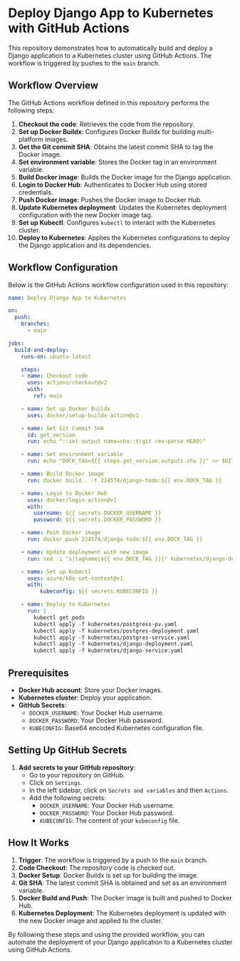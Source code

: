 # Deploy Django App to Kubernetes with GitHub Actions

This repository demonstrates how to automatically build and deploy a Django application to a Kubernetes cluster using GitHub Actions. The workflow is triggered by pushes to the `main` branch.

## Workflow Overview

The GitHub Actions workflow defined in this repository performs the following steps:

1. **Checkout the code**: Retrieves the code from the repository.
2. **Set up Docker Buildx**: Configures Docker Buildx for building multi-platform images.
3. **Get the Git commit SHA**: Obtains the latest commit SHA to tag the Docker image.
4. **Set environment variable**: Stores the Docker tag in an environment variable.
5. **Build Docker image**: Builds the Docker image for the Django application.
6. **Login to Docker Hub**: Authenticates to Docker Hub using stored credentials.
7. **Push Docker image**: Pushes the Docker image to Docker Hub.
8. **Update Kubernetes deployment**: Updates the Kubernetes deployment configuration with the new Docker image tag.
9. **Set up Kubectl**: Configures `kubectl` to interact with the Kubernetes cluster.
10. **Deploy to Kubernetes**: Applies the Kubernetes configurations to deploy the Django application and its dependencies.

## Workflow Configuration

Below is the GitHub Actions workflow configuration used in this repository:

```yaml
name: Deploy Django App to Kubernetes

on:
  push:
    branches:
      - main

jobs:
  build-and-deploy:
    runs-on: ubuntu-latest

    steps:
    - name: Checkout code
      uses: actions/checkout@v2
      with:
        ref: main

    - name: Set up Docker Buildx
      uses: docker/setup-buildx-action@v1

    - name: Get Git Commit SHA
      id: get_version
      run: echo "::set-output name=sha::$(git rev-parse HEAD)"

    - name: Set environment variable
      run: echo "DOCK_TAG=${{ steps.get_version.outputs.sha }}" >> $GITHUB_ENV

    - name: Build Docker image
      run: docker build . -t 224574/django-todo:${{ env.DOCK_TAG }}

    - name: Login to Docker Hub
      uses: docker/login-action@v1
      with:
        username: ${{ secrets.DOCKER_USERNAME }}
        password: ${{ secrets.DOCKER_PASSWORD }}

    - name: Push Docker image
      run: docker push 224574/django-todo:${{ env.DOCK_TAG }}

    - name: Update deployment with new image
      run: sed -i "s|tagname|${{ env.DOCK_TAG }}|" kubernetes/django-deployment.yaml

    - name: Set up Kubectl
      uses: azure/k8s-set-context@v1
      with:
          kubeconfig: ${{ secrets.KUBECONFIG }}

    - name: Deploy to Kubernetes
      run: |
        kubectl get pods
        kubectl apply -f kubernetes/postgress-pv.yaml
        kubectl apply -f kubernetes/postgres-deployment.yaml
        kubectl apply -f kubernetes/postgres-service.yaml
        kubectl apply -f kubernetes/django-deployment.yaml
        kubectl apply -f kubernetes/django-service.yaml
```

## Prerequisites

- **Docker Hub account**: Store your Docker images.
- **Kubernetes cluster**: Deploy your application.
- **GitHub Secrets**:
  - `DOCKER_USERNAME`: Your Docker Hub username.
  - `DOCKER_PASSWORD`: Your Docker Hub password.
  - `KUBECONFIG`: Base64 encoded Kubernetes configuration file.

## Setting Up GitHub Secrets


1. **Add secrets to your GitHub repository**:
   - Go to your repository on GitHub.
   - Click on `Settings`.
   - In the left sidebar, click on `Secrets and variables` and then `Actions`.
   - Add the following secrets:
     - `DOCKER_USERNAME`: Your Docker Hub username.
     - `DOCKER_PASSWORD`: Your Docker Hub password.
     - `KUBECONFIG`: The content of your `kubeconfig` file.

## How It Works

1. **Trigger**: The workflow is triggered by a push to the `main` branch.
2. **Code Checkout**: The repository code is checked out.
3. **Docker Setup**: Docker Buildx is set up for building the image.
4. **Git SHA**: The latest commit SHA is obtained and set as an environment variable.
5. **Docker Build and Push**: The Docker image is built and pushed to Docker Hub.
6. **Kubernetes Deployment**: The Kubernetes deployment is updated with the new Docker image and applied to the cluster.

By following these steps and using the provided workflow, you can automate the deployment of your Django application to a Kubernetes cluster using GitHub Actions.